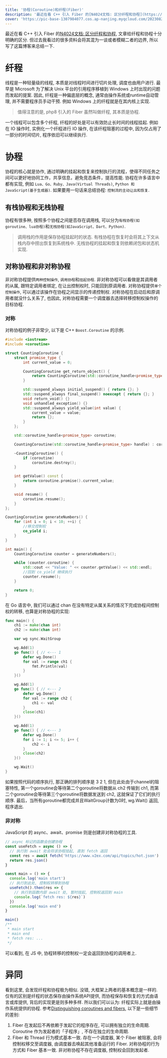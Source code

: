 ```yaml
---
title: '协程(Coroutine)和纤程(Fiber)'
description: '最近在看 C++ 引入 Fiber 的[N4024文档: 区分纤程和协程](https://www.open-std.org/jtc1/sc22/wg21/docs/papers/2014/n4024.pdf), 文章给纤程和协程十分明确的区分. 但过去我看过的很多资料会将其混为一谈或者模糊二者的边界, 所以写了这篇博客来总结一下.'
cover: 'https://pic-base-1307984077.cos.ap-nanjing.myqcloud.com/202308221107239.png'
---
```

最近在看 C++ 引入 Fiber 的[N4024文档: 区分纤程和协程](https://www.open-std.org/jtc1/sc22/wg21/docs/papers/2014/n4024.pdf), 文章给纤程和协程十分明确的区分. 但过去我看过的很多资料会将其混为一谈或者模糊二者的边界, 所以写了这篇博客来总结一下.
# 纤程
线程是一种轻量级的线程, 本质是对线程时间进行切片处理, 调度也由用户进行. 最早是 Microsoft 为了解决 Unix 平台的引用程序移植到 Windows 上时出现的问题而发起的提案.
因此, 纤程是一种偏底层的概念, 通常由操作系统或runtime自动管理, 并不需要程序员手动干预. 例如 Windows 上的纤程就是在其内核上实现.
> 值得注意的是, php8 引入的 Fiber 虽然叫做纤程, 其本质是协程.

一个线程可以包含多个纤程, 纤程的好处是可以有效防止长时间的线程挂起. 例如在 IO 操作时, 实例化一个纤程进行 IO 操作, 在该纤程阻塞的过程中, 因为仅占用了一部分的时间切片, 程序依旧可以继续执行.

# 协程
协程的核心就是协作, 通过明确的挂起和恢复来控制执行的流程，使得不同任务之间可以更好地协同工作，共享信息，避免竞态条件，提高性能.
协程在许多语言中都有实现, 例如 `Lua、Go、Ruby、Java(Virtual Threads)`, `Python 和 JavaScript(基于生成器)`.
如果要用一句话来总结协程: `控制流的主动让出和恢复`.
## 有栈协程和无栈协程
协程有很多种, 按照多个协程之间是否存在调用栈, 可以分为`有栈协程(如goroutine、lua协程)`和`无栈协程(如JavaScript、Dart、Python)`.
> 调用栈的作用是保存协程挂起时的状态.
> 有栈协程在恢复时会将其上下文从栈内存中捞出恢复到系统栈中.
> 无栈协程的挂起和恢复则依赖闭包和状态机实现.

## 对称协程和非对称协程
非对称协程提供`两种控制操作`, `调用协程`和`挂起协程`. 非对称协程可以看做是其调用者的从属, 跟特定调用者绑定, 在让出控制权时, 只能回到原调用者.
对称协程提供`单个控制操作`, 可以通过该操作在协程之间显示的传递控制权. 对称协程在启动后和原调用者就没什么关系了, 也因此, 对称协程需要一个调度器去选择转移控制权操作的目标协程.
### 对称
对称协程的例子非常少, 以下是 C++ `Boost.Coroutine` 的示例.
```cpp
#include <iostream>
#include <coroutine>

struct CountingCoroutine {
    struct promise_type {
        int current_value = 0;

        CountingCoroutine get_return_object() {
            return CountingCoroutine(std::coroutine_handle<promise_type>::from_promise(*this));
        }

        std::suspend_always initial_suspend() { return {}; }
        std::suspend_always final_suspend() noexcept { return {}; }
        void return_void() {}
        void unhandled_exception() {}
        std::suspend_always yield_value(int value) {
            current_value = value;
            return {};
        }
    };

    std::coroutine_handle<promise_type> coroutine;

    CountingCoroutine(std::coroutine_handle<promise_type> handle) : coroutine(handle) {}

    ~CountingCoroutine() {
        if (coroutine)
            coroutine.destroy();
    }

    int getValue() const {
        return coroutine.promise().current_value;
    }

    void resume() {
        coroutine.resume();
    }
};

CountingCoroutine generateNumbers() {
    for (int i = 0; i < 10; ++i) {
        //移交控制权
        co_yield i;
    }
}

int main() {
    CountingCoroutine counter = generateNumbers();

    while (counter.coroutine) {
        std::cout << "Value: " << counter.getValue() << std::endl;
        //回到 co_yield 继续执行
        counter.resume();
    }

    return 0;
}
```
在 Go 语言中, 我们可以通过 chan 在没有特定从属关系的情况下完成协程间控制权的转移, 也算是对称协程的实现:
```go
func main() {
    ch1 := make(chan int)
    ch2 := make(chan int)

    var wg sync.WaitGroup

    wg.Add(1)
    go func() { // <--- 1
        defer wg.Done()
        for val := range ch1 {
            fmt.Println(val)
        }
    }()

    wg.Add(1)
    go func() { // <--- 2
        defer wg.Done()
        for val := range ch2 {
            ch1 <- val
        }
        close(ch1)
    }()

    wg.Add(1)
    go func() { // <--- 3
        defer wg.Done()
        for i := 1; i <= 5; i++ {
            ch2 <- i
        }
        close(ch2)
    }()

    wg.Wait()
}
```
如果按照代码的顺序执行, 那正确的排列顺序是 3 2 1, 但在此处由于channel的阻塞特性, 第一个goroutine会等待第二个goroutine将数据从 ch2 传输到 ch1, 而第二个goroutine会等待第三个goroutine将数据发送到 ch2, 这就保证了它们的执行顺序. 最后，当所有goroutine都完成并且WaitGroup计数为0时, wg.Wait() 返回, 程序退出.
### 非对称
JavaScript 的 async、await、promise 则是创建非对称协程的工具.
```javascript
// async 标记的函数会创建协程
const useFetch = async () => { 
  // 执行到 await 处会将该协程挂起, 直到 fetch 返回
  const res = await fetch('https://www.v2ex.com/api/topics/hot.json')
  return res.json()
}

const main = () => {
  console.log('main start')
  // 执行到此处, 控制权转移到协程
  useFetch().then(res => { 
    // 执行到函数内部 await 处, 暂时挂起, 控制权返回到 main
    console.log(`fetch res: ${res}`)
  })
  console.log('main end')
}

main()
/**
 * main start
 * main end
 * fetch res: ...
 */
```
可以看到, 在 JS 中, 协程转移的控制权一定会返回到协程的调用者上.


# 异同
看到这里, 会发现纤程和协程极为相似.
没错, 大框架上两者的基本概念是一样的. 仅有的区别是纤程的状态保存由操作系统API提供, 而协程保存和恢复的方式由语言或库提供, 背后的实现更是则多种多样.
所以我们可以认为: 纤程实际上就是由操作系统提供的协程.
参考[Distinguishing coroutines and fibers](https://www.open-std.org/jtc1/sc22/wg21/docs/papers/2014/n4024.pdf), 以下是一些细节的差别:
1. Fiber 在发起后不再依赖于发起它的程序存在, 可以拥有独立的生命周期.
   Coroutine 作为发起者的「子程序」, 不存在独立的生命周期.
2. Fiber 和 Thread 行为模式基本一致. 存在一个调度器, 某个 Fiber 被阻塞, 会将控制权移交至调度器, 由调度器去唤起其他准备运行的 Fiber.
   对称协程的行为方式和 Fiber 基本一致. 非对称协程不存在调度器, 控制权会回到发起者.